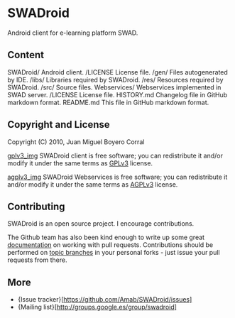 # SWADroid

Android client for e-learning platform SWAD.


## Content

SWADroid/         	Android client.
	/LICENSE	License file.
	/gen/		Files autogenerated by IDE.
	/libs/		Libraries required by SWADroid.
	/res/		Resources required by SWADroid.
	/src/		Source files.
Webservices/            Webservices implemented in SWAD server.
	/LICENSE	License file.
HISTORY.md		Changelog file in GitHub markdown format.
README.md		This file in GitHub markdown format.


## Copyright and License

Copyright (C) 2010, Juan Miguel Boyero Corral

[gplv3_img][gplv3] SWADroid client is free software; you can redistribute it and/or modify
it under the same terms as [GPLv3][gplv3] license.

[agplv3_img][agplv3] SWADroid Webservices is free software; you can redistribute it and/or modify
it under the same terms as [AGPLv3][agplv3] license.


## Contributing

SWADroid is an open source project.  I encourage contributions.

The Github team has also been kind enough to write up some great [documentation][doc_contrib] on working with pull requests. Contributions should be performed on [topic branches][topic_br] in your personal forks - just issue your pull requests from there.


## More

* {Issue tracker}[https://github.com/Amab/SWADroid/issues]
* {Mailing list}[http://groups.google.es/group/swadroid]


[gplv3]: http://www.gnu.org/licenses/gpl.html
[gplv3_img]: http://www.gnu.org/graphics/gplv3-88x31.png
[agplv3]: http://www.gnu.org/licenses/agpl.html
[agplv3_img]: http://www.gnu.org/graphics/agplv3-88x31.png
[doc_contrib]: http://help.github.com/pull-requests/
[topic_br]: http://progit.org/book/ch3-4.html
